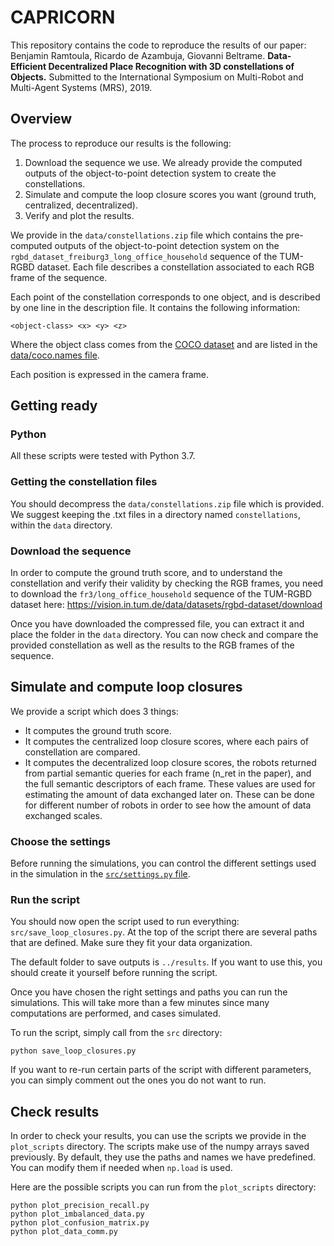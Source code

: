 # CAPRICORN

This repository contains the code to reproduce the results of our paper:
Benjamin Ramtoula, Ricardo de Azambuja, Giovanni Beltrame. **Data-Efficient Decentralized Place Recognition with 3D constellations of Objects.** Submitted to the International Symposium on Multi-Robot and Multi-Agent Systems (MRS), 2019.


## Overview
The process to reproduce our results is the following:
1. Download the sequence we use. We already provide the computed outputs of the object-to-point detection system to create the constellations.
2. Simulate and compute the loop closure scores you want (ground truth, centralized, decentralized).
3. Verify and plot the results.

We provide in the `data/constellations.zip` file which contains the pre-computed outputs of the object-to-point detection system on the `rgbd_dataset_freiburg3_long_office_household` sequence of the TUM-RGBD dataset. Each file describes a constellation associated to each RGB frame of the sequence.

Each point of the constellation corresponds to one object, and is described by one line in the description file. It contains the following information:
```
<object-class> <x> <y> <z>
```

Where the object class comes from the [COCO dataset](http://cocodataset.org/) and are listed in the [data/coco.names file](data/coco.names).

Each position is expressed in the camera frame.

## Getting ready

### Python
All these scripts were tested with Python 3.7.

### Getting the constellation files
You should decompress the `data/constellations.zip` file which is provided. We suggest keeping the .txt files in a directory named `constellations`, within the `data` directory.

### Download the sequence
In order to compute the ground truth score, and to understand the constellation and verify their validity by checking the RGB frames, you need to download the `fr3/long_office_household` sequence of the TUM-RGBD dataset here: <https://vision.in.tum.de/data/datasets/rgbd-dataset/download>

Once you have downloaded the compressed file, you can extract it and place the folder in the `data` directory. You can now check and compare the provided constellation as well as the results to the RGB frames of the sequence.


## Simulate and compute loop closures
We provide a script which does 3 things:
- It computes the ground truth score.
- It computes the centralized loop closure scores, where each pairs of constellation are compared.
- It computes the decentralized loop closure scores, the robots returned from partial semantic queries for each frame (n_ret in the paper), and the full semantic descriptors of each frame. These values are used for estimating the amount of data exchanged later on. These can be done for different number of robots in order to see how the amount of data exchanged scales. 


### Choose the settings

Before running the simulations, you can control the different settings used in the simulation in the [`src/settings.py` file](src/settings.py).

### Run the script

You should now open the script used to run everything: `src/save_loop_closures.py`.
At the top of the script there are several paths that are defined. Make sure they fit your data organization.

The default folder to save outputs is `../results`. If you want to use this, you should create it yourself before running the script.

Once you have chosen the right settings and paths you can run the simulations. This will take more than a few minutes since many computations are performed, and cases simulated.

To run the script, simply call from the `src` directory:
```
python save_loop_closures.py
```

If you want to re-run certain parts of the script with different parameters, you can simply comment out the ones you do not want to run.

## Check results

In order to check your results, you can use the scripts we provide in the `plot_scripts` directory. 
The scripts make use of the numpy arrays saved previously.
By default, they use the paths and names we have predefined. You can modify them if needed when `np.load` is used.

Here are the possible scripts you can run from the `plot_scripts` directory:
```
python plot_precision_recall.py
python plot_imbalanced_data.py
python plot_confusion_matrix.py
python plot_data_comm.py
```
